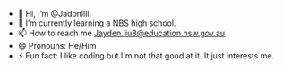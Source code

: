 - 👋 Hi, I’m @Jadonlllll
- 🌱 I’m currently learning a NBS high school.
- 📫 How to reach me Jayden.liu8@education.nsw.gov.au
- 😄 Pronouns: He/Him
- ⚡ Fun fact: I like coding but I'm not that good at it. It just interests me.

<!---
Jadonlllll/Jadonlllll is a ✨ special ✨ repository because its `README.md` (this file) appears on your GitHub profile.
You can click the Preview link to take a look at your changes.
--->

